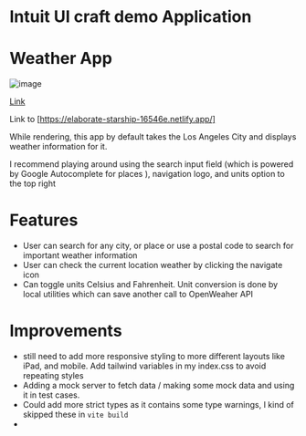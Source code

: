 # Intuit UI craft demo Application

# Weather App
![image](https://github.com/anaparty33/ui-craft-demo/assets/47445074/70a6af52-5701-43e1-8bf7-b816a414e308)

[Link](https://elaborate-starship-16546e.netlify.app/)

Link to [https://elaborate-starship-16546e.netlify.app/]

While rendering, this app by default takes the Los Angeles City and displays weather information for it.

I recommend playing around using the search input field  (which is powered by Google Autocomplete for places ), navigation logo, and units option to the top right 

# Features
- User can search for  any city, or place or use a postal code to search for important weather information
- User can check the current location weather by clicking the navigate icon
- Can toggle units  Celsius and Fahrenheit.  Unit conversion is done by local utilities which can save another call to OpenWeaher API


# Improvements
- still need to add  more responsive styling to more different layouts like iPad, and mobile. Add tailwind variables in my index.css to avoid repeating styles
- Adding a mock server to fetch data / making some mock data and using it in test cases.
- Could add more strict types as it contains some type warnings, I kind of skipped these in `vite build`
- 
